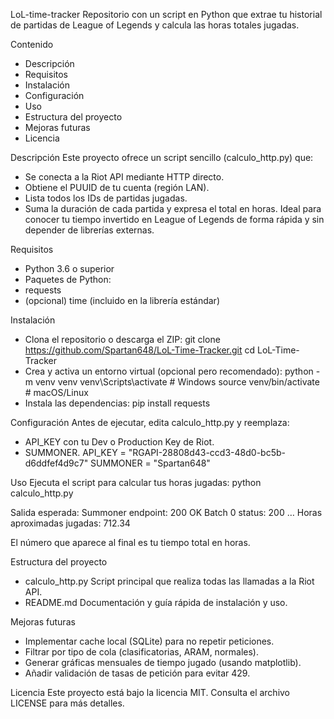 LoL-time-tracker
Repositorio con un script en Python que extrae tu historial de partidas de League of Legends y calcula las horas totales jugadas.

Contenido
- Descripción
- Requisitos
- Instalación
- Configuración
- Uso
- Estructura del proyecto
- Mejoras futuras
- Licencia

Descripción
Este proyecto ofrece un script sencillo (calculo_http.py) que:
- Se conecta a la Riot API mediante HTTP directo.
- Obtiene el PUUID de tu cuenta (región LAN).
- Lista todos los IDs de partidas jugadas.
- Suma la duración de cada partida y expresa el total en horas.
Ideal para conocer tu tiempo invertido en League of Legends de forma rápida y sin depender de librerías externas.

Requisitos
- Python 3.6 o superior
- Paquetes de Python:
- requests
- (opcional) time (incluido en la librería estándar)

Instalación
- Clona el repositorio o descarga el ZIP:
git clone https://github.com/Spartan648/LoL-Time-Tracker.git
cd LoL-Time-Tracker
- Crea y activa un entorno virtual (opcional pero recomendado):
python -m venv venv
venv\Scripts\activate      # Windows
source venv/bin/activate   # macOS/Linux
- Instala las dependencias:
pip install requests



Configuración
Antes de ejecutar, edita calculo_http.py y reemplaza:
- API_KEY con tu Dev o Production Key de Riot.
- SUMMONER.
API_KEY  = "RGAPI-28808d43-ccd3-48d0-bc5b-d6ddfef4d9c7"
SUMMONER = "Spartan648"



Uso
Ejecuta el script para calcular tus horas jugadas:
python calculo_http.py


Salida esperada:
Summoner endpoint: 200 OK
Batch 0 status: 200
…
Horas aproximadas jugadas: 712.34


El número que aparece al final es tu tiempo total en horas.

Estructura del proyecto
- calculo_http.py
Script principal que realiza todas las llamadas a la Riot API.
- README.md
Documentación y guía rápida de instalación y uso.

Mejoras futuras
- Implementar cache local (SQLite) para no repetir peticiones.
- Filtrar por tipo de cola (clasificatorias, ARAM, normales).
- Generar gráficas mensuales de tiempo jugado (usando matplotlib).
- Añadir validación de tasas de petición para evitar 429.

Licencia
Este proyecto está bajo la licencia MIT. Consulta el archivo LICENSE para más detalles.

